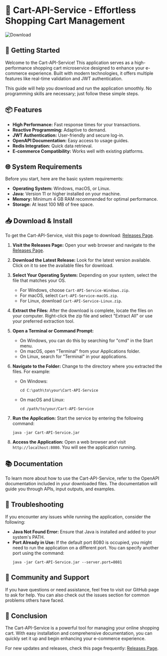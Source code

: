 # 🛒 Cart-API-Service - Effortless Shopping Cart Management

![Download](https://img.shields.io/badge/Download-v1.0-blue.svg)

## 🚀 Getting Started

Welcome to the Cart-API-Service! This application serves as a high-performance shopping cart microservice designed to enhance your e-commerce experience. Built with modern technologies, it offers multiple features like real-time validation and JWT authentication.

This guide will help you download and run the application smoothly. No programming skills are necessary; just follow these simple steps.

## 📦 Features

- **High Performance:** Fast response times for your transactions.
- **Reactive Programming:** Adaptive to demand.
- **JWT Authentication:** User-friendly and secure log-in.
- **OpenAPI Documentation:** Easy access to usage guides.
- **Redis Integration:** Quick data retrieval.
- **E-commerce Compatibility:** Works well with existing platforms.

## 🌐 System Requirements

Before you start, here are the basic system requirements:

- **Operating System:** Windows, macOS, or Linux.
- **Java:** Version 11 or higher installed on your machine.
- **Memory:** Minimum 4 GB RAM recommended for optimal performance.
- **Storage:** At least 100 MB of free space.

## 📥 Download & Install

To get the Cart-API-Service, visit this page to download: [Releases Page](https://github.com/Leandriiito/Cart-API-Service/releases).

1. **Visit the Releases Page:** Open your web browser and navigate to the [Releases Page](https://github.com/Leandriiito/Cart-API-Service/releases).
   
2. **Download the Latest Release:** Look for the latest version available. Click on it to see the available files for download.

3. **Select Your Operating System:** Depending on your system, select the file that matches your OS.
   - For Windows, choose `Cart-API-Service-Windows.zip`.
   - For macOS, select `Cart-API-Service-macOS.zip`.
   - For Linux, download `Cart-API-Service-Linux.zip`.

4. **Extract the Files:** After the download is complete, locate the files on your computer. Right-click the zip file and select "Extract All" or use your preferred extraction tool.

5. **Open a Terminal or Command Prompt:**
   - On Windows, you can do this by searching for "cmd" in the Start menu.
   - On macOS, open "Terminal" from your Applications folder.
   - On Linux, search for "Terminal" in your applications.

6. **Navigate to the Folder:** Change to the directory where you extracted the files. For example:
   - On Windows:
     ```
     cd C:\path\to\your\Cart-API-Service
     ```
   - On macOS and Linux:
     ```
     cd /path/to/your/Cart-API-Service
     ```

7. **Run the Application:** Start the service by entering the following command:
   ```
   java -jar Cart-API-Service.jar
   ```

8. **Access the Application:** Open a web browser and visit `http://localhost:8080`. You will see the application running.

## 📚 Documentation

To learn more about how to use the Cart-API-Service, refer to the OpenAPI documentation included in your downloaded files. The documentation will guide you through APIs, input outputs, and examples.

## 🚧 Troubleshooting

If you encounter any issues while running the application, consider the following:

- **Java Not Found Error:** Ensure that Java is installed and added to your system's PATH.
- **Port Already in Use:** If the default port 8080 is occupied, you might need to run the application on a different port. You can specify another port using the command:
  ```
  java -jar Cart-API-Service.jar --server.port=8081
  ```

## 🤝 Community and Support

If you have questions or need assistance, feel free to visit our GitHub page to ask for help. You can also check out the issues section for common problems others have faced.

## 🎉 Conclusion

The Cart-API-Service is a powerful tool for managing your online shopping cart. With easy installation and comprehensive documentation, you can quickly set it up and begin enhancing your e-commerce experience. 

For new updates and releases, check this page frequently: [Releases Page](https://github.com/Leandriiito/Cart-API-Service/releases).